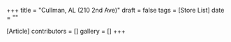 +++
title = "Cullman, AL (210 2nd Ave)"
draft = false
tags = [Store List]
date = ""

[Article]
contributors = []
gallery = []
+++